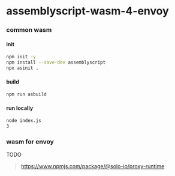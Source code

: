 # assemblyscript-wasm-4-envoy

### common wasm
#### init
```bash
npm init -y 
npm install --save-dev assemblyscript 
npx asinit .
```

#### build
```bash
npm run asbuild
```

#### run locally
```bash
node index.js 
3
```

### wasm for envoy 
TODO

> https://www.npmjs.com/package/@solo-io/proxy-runtime